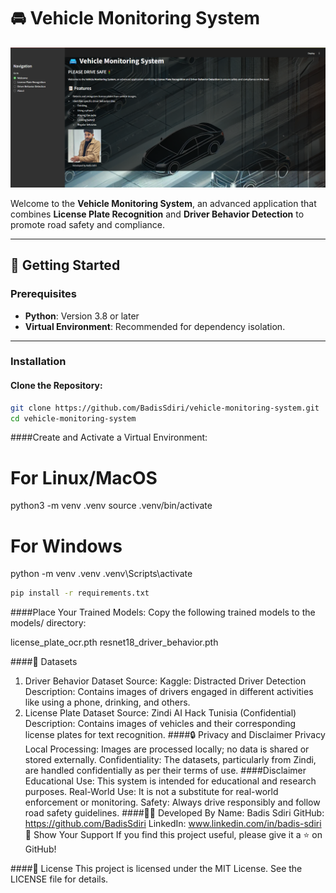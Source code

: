 # 🚘 Vehicle Monitoring System

![Vehicle Monitoring System](readme.jpg)

Welcome to the **Vehicle Monitoring System**, an advanced application that combines **License Plate Recognition** and **Driver Behavior Detection** to promote road safety and compliance.

---

## 🚀 Getting Started

### Prerequisites
- **Python**: Version 3.8 or later
- **Virtual Environment**: Recommended for dependency isolation.

---

### Installation

#### Clone the Repository:
```bash
git clone https://github.com/BadisSdiri/vehicle-monitoring-system.git
cd vehicle-monitoring-system
```
####Create and Activate a Virtual Environment:
# For Linux/MacOS
python3 -m venv .venv
source .venv/bin/activate

# For Windows
python -m venv .venv
.venv\Scripts\activate
```bash
pip install -r requirements.txt
```
####Place Your Trained Models:
Copy the following trained models to the models/ directory:

license_plate_ocr.pth
resnet18_driver_behavior.pth

####🔗 Datasets
1. Driver Behavior Dataset
Source: Kaggle: Distracted Driver Detection
Description: Contains images of drivers engaged in different activities like using a phone, drinking, and others.
2. License Plate Dataset
Source: Zindi AI Hack Tunisia (Confidential)
Description: Contains images of vehicles and their corresponding license plates for text recognition.
####🔒 Privacy and Disclaimer
Privacy
Local Processing: Images are processed locally; no data is shared or stored externally.
Confidentiality: The datasets, particularly from Zindi, are handled confidentially as per their terms of use.
####Disclaimer
Educational Use: This system is intended for educational and research purposes.
Real-World Use: It is not a substitute for real-world enforcement or monitoring.
Safety: Always drive responsibly and follow road safety guidelines.
####👨‍💻 Developed By
Name: Badis Sdiri
GitHub: https://github.com/BadisSdiri
LinkedIn: www.linkedin.com/in/badis-sdiri
🌟 Show Your Support
If you find this project useful, please give it a ⭐ on GitHub!

####📝 License
This project is licensed under the MIT License. See the LICENSE file for details.
